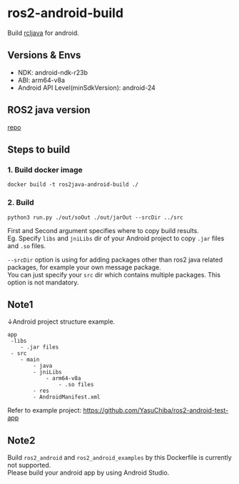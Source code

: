 # ros2-android-build

Build [rcljava](https://github.com/ros2-java/ros2_java) for android.  


## Versions & Envs

- NDK:  android-ndk-r23b
- ABI: arm64-v8a  
- Android API Level(minSdkVersion): android-24

## ROS2 java version  

[repo](./ros2_java_android.repos)


## Steps to build

### 1. Build docker image
```
docker build -t ros2java-android-build ./
```

### 2. Build
```
python3 run.py ./out/soOut ./out/jarOut --srcDir ../src 
```
First and Second argument specifies where to copy build results.  
Eg. Specify `libs` and `jniLibs` dir of your Android project to copy `.jar` files and `.so` files.  

`--srcDir` option is using for adding packages other than ros2 java related packages, for example your own message package.  
You can just specify your `src` dir which contains multiple packages. This option is not mandatory.


## Note1   
↓Android project structure example.  
```
app
 -libs
    - .jar files
 - src
    - main
        - java
        - jniLibs
            - arm64-v8a
                - .so files
        - res
        - AndroidManifest.xml

```
Refer to example project: https://github.com/YasuChiba/ros2-android-test-app

## Note2 
Build `ros2_android` and `ros2_android_examples` by this Dockerfile is currently not supported.  
Please build your android app by using Android Studio.
